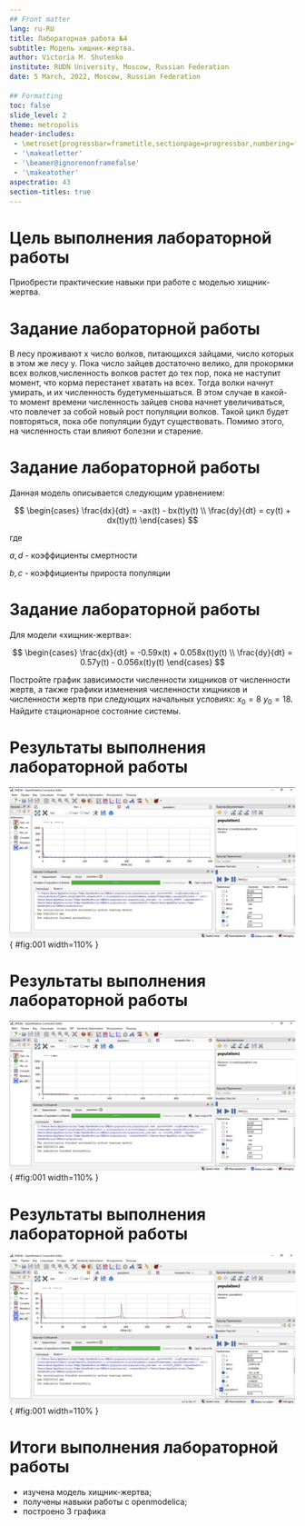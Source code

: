```yaml
---
## Front matter
lang: ru-RU
title: Лабораторная работа №4
subtitle: Модель хищник-жертва.
author: Victoria M. Shutenko
institute: RUDN University, Moscow, Russian Federation
date: 5 March, 2022, Moscow, Russian Federation

## Formatting
toc: false
slide_level: 2
theme: metropolis
header-includes: 
 - \metroset{progressbar=frametitle,sectionpage=progressbar,numbering=fraction}
 - '\makeatletter'
 - '\beamer@ignorenonframefalse'
 - '\makeatother'
aspectratio: 43
section-titles: true
---
```

# Цель выполнения лабораторной работы

Приобрести практические навыки при работе с моделью хищник-жертва.

# Задание лабораторной работы

В лесу проживают х число волков, питающихся зайцами, число которых в этом же лесу у. Пока число зайцев достаточно велико, для прокормки всех волков,численность волков растет до тех пор, пока не наступит момент, что корма перестанет хватать на всех. Тогда волки начнут умирать, и их численность будетуменьшаться. В этом случае в какой-то момент времени численность зайцев снова
начнет увеличиваться, что повлечет за собой новый рост популяции волков. Такой цикл будет повторяться, пока обе популяции будут существовать. Помимо этого, на численность стаи влияют болезни и старение.

# Задание лабораторной работы

Данная модель описывается следующим уравнением:

$$
\begin{cases}
\frac{dx}{dt} = -ax(t) - bx(t)y(t) \\
\frac{dy}{dt} = cy(t) + dx(t)y(t)
\end{cases}
$$

где

$a,d$ - коэффициенты смертности

$b,c$ - коэффициенты прироста популяции

# Задание лабораторной работы

Для модели «хищник-жертва»:

$$
\begin{cases}
\frac{dx}{dt} = -0.59x(t) + 0.058x(t)y(t) \\
\frac{dy}{dt} = 0.57y(t) - 0.056x(t)y(t)
\end{cases}
$$

Постройте график зависимости численности хищников от численности жертв, а также графики изменения численности хищников и численности жертв при следующих начальных условиях: $x_0=8$ $y_0=18$. Найдите стационарное состояние системы.


# Результаты выполнения лабораторной работы

![Построение графика зависимости численности хищников от численности жертв.](image/image3.png){ #fig:001 width=110% }

# Результаты выполнения лабораторной работы

![Построение графика изменения численности хищников и численности жертв.](image/image4.png){ #fig:001 width=110% }

# Результаты выполнения лабораторной работы

![Поиск стационарного состояния системы.](image/image7.png){ #fig:001 width=110% }

# Итоги выполнения лабораторной работы

- изучена модель хищник-жертва;
- получены навыки работы с openmodelica;
- построено 3 графикa